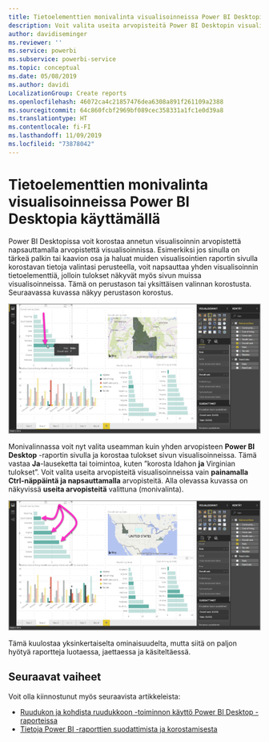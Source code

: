 ```yaml
---
title: Tietoelementtien monivalinta visualisoinneissa Power BI Desktopia käyttämällä
description: Voit valita useita arvopisteitä Power BI Desktopin visualisoinneissa vain painamalla Ctrl-näppäintä ja napsauttamalla
author: davidiseminger
ms.reviewer: ''
ms.service: powerbi
ms.subservice: powerbi-service
ms.topic: conceptual
ms.date: 05/08/2019
ms.author: davidi
LocalizationGroup: Create reports
ms.openlocfilehash: 46072ca4c21857476dea6308a891f261109a2388
ms.sourcegitcommit: 64c860fcbf2969bf089cec358331a1fc1e0d39a8
ms.translationtype: HT
ms.contentlocale: fi-FI
ms.lasthandoff: 11/09/2019
ms.locfileid: "73878042"
---
```

# <a name="multi-select-data-elements-in-visuals-using-power-bi-desktop"></a>Tietoelementtien monivalinta visualisoinneissa Power BI Desktopia käyttämällä

Power BI Desktopissa voit korostaa annetun visualisoinnin arvopistettä napsauttamalla arvopistettä visualisoinnissa. Esimerkiksi jos sinulla on tärkeä palkin tai kaavion osa ja haluat muiden visualisointien raportin sivulla korostavan tietoja valintasi perusteella, voit napsauttaa yhden visualisoinnin tietoelementtiä, jolloin tulokset näkyvät myös sivun muissa visualisoinneissa. Tämä on perustason tai yksittäisen valinnan korostusta. Seuraavassa kuvassa näkyy perustason korostus. 

![Yksittäinen arvopiste valittuna](media/desktop-multi-select/multi-select_01.png)

Monivalinnassa voit nyt valita useamman kuin yhden arvopisteen **Power BI Desktop** -raportin sivulla ja korostaa tulokset sivun visualisoinneissa. Tämä vastaa **Ja**-lauseketta tai toimintoa, kuten ”korosta Idahon **ja** Virginian tulokset”. Voit valita useita arvopisteitä visualisoinneissa vain  **painamalla Ctrl-näppäintä ja napsauttamalla** arvopisteitä. Alla olevassa kuvassa on näkyvissä **useita arvopisteitä** valittuna (monivalinta).

![Useita arvopisteitä valittuna](media/desktop-multi-select/multi-select_02.png)

Tämä kuulostaa yksinkertaiselta ominaisuudelta, mutta siitä on paljon hyötyä raportteja luotaessa, jaettaessa ja käsiteltäessä. 

## <a name="next-steps"></a>Seuraavat vaiheet

Voit olla kiinnostunut myös seuraavista artikkeleista:

* [Ruudukon ja kohdista ruudukkoon -toiminnon käyttö Power BI Desktop -raporteissa](desktop-gridlines-snap-to-grid.md)
* [Tietoja Power BI -raporttien suodattimista ja korostamisesta](power-bi-reports-filters-and-highlighting.md)

